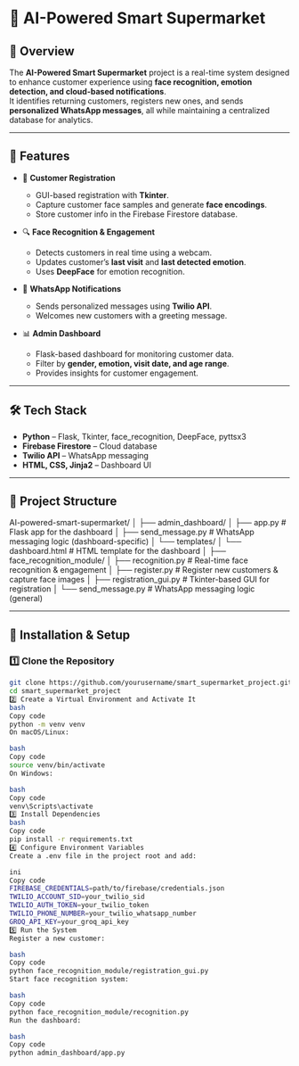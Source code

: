 # 🛒 AI-Powered Smart Supermarket  

## 📖 Overview  
The **AI-Powered Smart Supermarket** project is a real-time system designed to enhance customer experience using **face recognition, emotion detection, and cloud-based notifications**.  
It identifies returning customers, registers new ones, and sends **personalized WhatsApp messages**, all while maintaining a centralized database for analytics.  

---

## 🚀 Features  
- 👤 **Customer Registration**  
  - GUI-based registration with **Tkinter**.  
  - Capture customer face samples and generate **face encodings**.  
  - Store customer info in the Firebase Firestore database.  

- 🔍 **Face Recognition & Engagement**  
  - Detects customers in real time using a webcam.  
  - Updates customer’s **last visit** and **last detected emotion**.  
  - Uses **DeepFace** for emotion recognition.  

- 💬 **WhatsApp Notifications**  
  - Sends personalized messages using **Twilio API**.  
  - Welcomes new customers with a greeting message.  

- 📊 **Admin Dashboard**  
  - Flask-based dashboard for monitoring customer data.  
  - Filter by **gender, emotion, visit date, and age range**.  
  - Provides insights for customer engagement.  

---

## 🛠️ Tech Stack  
- **Python** – Flask, Tkinter, face_recognition, DeepFace, pyttsx3  
- **Firebase Firestore** – Cloud database  
- **Twilio API** – WhatsApp messaging  
- **HTML, CSS, Jinja2** – Dashboard UI  

---

## 📂 Project Structure  

AI-powered-smart-supermarket/
│
├── admin_dashboard/
│   ├── app.py                  # Flask app for the dashboard
│   ├── send_message.py         # WhatsApp messaging logic (dashboard-specific)
│   └── templates/
│       └── dashboard.html      # HTML template for the dashboard
│
├── face_recognition_module/
│   ├── recognition.py          # Real-time face recognition & engagement
│   ├── register.py             # Register new customers & capture face images
│   ├── registration_gui.py     # Tkinter-based GUI for registration
│   └── send_message.py         # WhatsApp messaging logic (general)

---

## 🔧 Installation & Setup  

### 1️⃣ Clone the Repository  
```bash
git clone https://github.com/yourusername/smart_supermarket_project.git
cd smart_supermarket_project
2️⃣ Create a Virtual Environment and Activate It
bash
Copy code
python -m venv venv
On macOS/Linux:

bash
Copy code
source venv/bin/activate
On Windows:

bash
Copy code
venv\Scripts\activate
3️⃣ Install Dependencies
bash
Copy code
pip install -r requirements.txt
4️⃣ Configure Environment Variables
Create a .env file in the project root and add:

ini
Copy code
FIREBASE_CREDENTIALS=path/to/firebase/credentials.json
TWILIO_ACCOUNT_SID=your_twilio_sid
TWILIO_AUTH_TOKEN=your_twilio_token
TWILIO_PHONE_NUMBER=your_twilio_whatsapp_number
GROQ_API_KEY=your_groq_api_key
5️⃣ Run the System
Register a new customer:

bash
Copy code
python face_recognition_module/registration_gui.py
Start face recognition system:

bash
Copy code
python face_recognition_module/recognition.py
Run the dashboard:

bash
Copy code
python admin_dashboard/app.py
